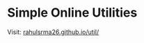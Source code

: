 # Simple Online Utilities

Visit: [rahulsrma26.github.io/util/](https://rahulsrma26.github.io/util/)
